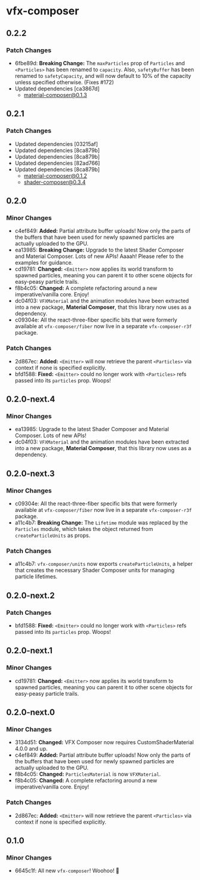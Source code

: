 # vfx-composer

## 0.2.2

### Patch Changes

- 6fbe89d: **Breaking Change:** The `maxParticles` prop of `Particles` and `<Particles>` has been renamed to `capacity`. Also, `safetyBuffer` has been renamed to `safetyCapacity`, and will now default to 10% of the capacity unless specified otherwise. (Fixes #172)
- Updated dependencies [ca3867d]
  - material-composer@0.1.3

## 0.2.1

### Patch Changes

- Updated dependencies [03215af]
- Updated dependencies [8ca879b]
- Updated dependencies [8ca879b]
- Updated dependencies [82ad766]
- Updated dependencies [8ca879b]
  - material-composer@0.1.2
  - shader-composer@0.3.4

## 0.2.0

### Minor Changes

- c4ef849: **Added:** Partial attribute buffer uploads! Now only the parts of the buffers that have been used for newly spawned particles are actually uploaded to the GPU.
- ea13985: **Breaking Change:** Upgrade to the latest Shader Composer and Material Composer. Lots of new APIs! Aaaah! Please refer to the examples for guidance.
- cd19781: **Changed:** `<Emitter>` now applies its world transform to spawned particles, meaning you can parent it to other scene objects for easy-peasy particle trails.
- f8b4c05: **Changed:** A complete refactoring around a new imperative/vanilla core. Enjoy!
- dc04f03: `VFXMaterial` and the animation modules have been extracted into a new package, **Material Composer**, that this library now uses as a dependency.
- c09304e: All the react-three-fiber specific bits that were formerly available at `vfx-composer/fiber` now live in a separate `vfx-composer-r3f` package.

### Patch Changes

- 2d867ec: **Added:** `<Emitter>` will now retrieve the parent `<Particles>` via context if none is specified explicitly.
- bfd1588: **Fixed:** `<Emitter>` could no longer work with `<Particles>` refs passed into its `particles` prop. Woops!

## 0.2.0-next.4

### Minor Changes

- ea13985: Upgrade to the latest Shader Composer and Material Composer. Lots of new APIs!
- dc04f03: `VFXMaterial` and the animation modules have been extracted into a new package, **Material Composer**, that this library now uses as a dependency.

## 0.2.0-next.3

### Minor Changes

- c09304e: All the react-three-fiber specific bits that were formerly available at `vfx-composer/fiber` now live in a separate `vfx-composer-r3f` package.
- a11c4b7: **Breaking Change:** The `Lifetime` module was replaced by the `Particles` module, which takes the object returned from `createParticleUnits` as props.

### Patch Changes

- a11c4b7: `vfx-composer/units` now exports `createParticleUnits`, a helper that creates the necessary Shader Composer units for managing particle lifetimes.

## 0.2.0-next.2

### Patch Changes

- bfd1588: **Fixed:** `<Emitter>` could no longer work with `<Particles>` refs passed into its `particles` prop. Woops!

## 0.2.0-next.1

### Minor Changes

- cd19781: **Changed:** `<Emitter>` now applies its world transform to spawned particles, meaning you can parent it to other scene objects for easy-peasy particle trails.

## 0.2.0-next.0

### Minor Changes

- 3134d51: **Changed:** VFX Composer now requires CustomShaderMaterial 4.0.0 and up.
- c4ef849: **Added:** Partial attribute buffer uploads! Now only the parts of the buffers that have been used for newly spawned particles are actually uploaded to the GPU.
- f8b4c05: **Changed:** `ParticlesMaterial` is now `VFXMaterial`.
- f8b4c05: **Changed:** A complete refactoring around a new imperative/vanilla core. Enjoy!

### Patch Changes

- 2d867ec: **Added:** `<Emitter>` will now retrieve the parent `<Particles>` via context if none is specified explicitly.

## 0.1.0

### Minor Changes

- 6645c1f: All new `vfx-composer`! Woohoo! 🚀

